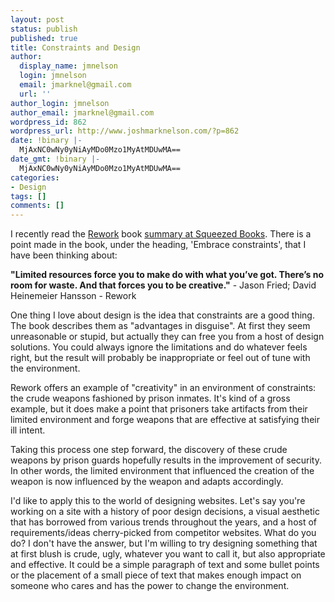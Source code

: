 ```yaml
---
layout: post
status: publish
published: true
title: Constraints and Design
author:
  display_name: jmnelson
  login: jmnelson
  email: jmarknel@gmail.com
  url: ''
author_login: jmnelson
author_email: jmarknel@gmail.com
wordpress_id: 862
wordpress_url: http://www.joshmarknelson.com/?p=862
date: !binary |-
  MjAxNC0wNy0yNiAyMDo0Mzo1MyAtMDUwMA==
date_gmt: !binary |-
  MjAxNC0wNy0yNiAyMDo0Mzo1MyAtMDUwMA==
categories:
- Design
tags: []
comments: []
---
```

<p>I recently read the <a href="http://37signals.com/rework/">Rework</a> book <a href="http://www.squeezedbooks.com/articles/rework.html">summary at Squeezed Books</a>. There is a point made in the book, under the heading, 'Embrace constraints', that I have been thinking about: </p>
<p><strong>"Limited resources force you to make do with what you’ve got. There’s no room for waste. And that forces you to be creative."</strong> - Jason Fried; David Heinemeier Hansson - Rework</p>
<p>One thing I love about design is the idea that constraints are a good thing. The book describes them as "advantages in disguise". At first they seem unreasonable or stupid, but actually they can free you from a host of design solutions. You could always ignore the limitations and do whatever feels right, but the result will probably be inappropriate or feel out of tune with the environment.</p>
<p>Rework offers an example of "creativity" in an environment of constraints: the crude weapons fashioned by prison inmates. It's kind of a gross example, but it does make a point that prisoners take artifacts from their limited environment and forge weapons that are effective at satisfying their ill intent. </p>
<p>Taking this process one step forward, the discovery of these crude weapons by prison guards hopefully results in the improvement of security. In other words, the limited environment that influenced the creation of the weapon is now influenced by the weapon and adapts accordingly.</p>
<p>I'd like to apply this to the world of designing websites. Let's say you're working on a site with a history of poor design decisions, a visual aesthetic that has borrowed from various trends throughout the years, and a host of requirements/ideas cherry-picked from competitor websites. What do you do? I don't have the answer, but I'm willing to try designing something that at first blush is crude, ugly, whatever you want to call it, but also appropriate and effective. It could be a simple paragraph of text and some bullet points or the placement of a small piece of text that makes enough impact on someone who cares and has the power to change the environment. </p>
